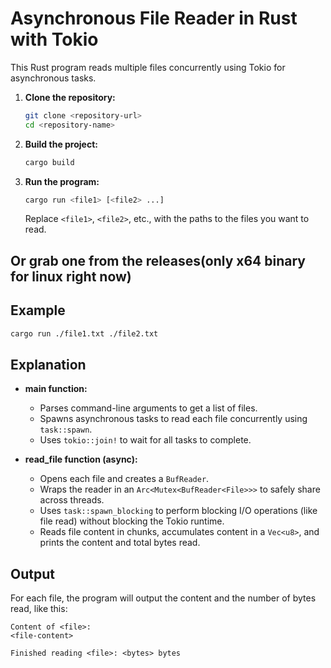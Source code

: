 # Asynchronous File Reader in Rust with Tokio

This Rust program reads multiple files concurrently using Tokio for asynchronous tasks. 

1. **Clone the repository:**

   ```bash
   git clone <repository-url>
   cd <repository-name>
   ```

2. **Build the project:**

   ```bash
   cargo build
   ```

3. **Run the program:**

   ```bash
   cargo run <file1> [<file2> ...]
   ```

   Replace `<file1>`, `<file2>`, etc., with the paths to the files you want to read.

## Or grab one from the releases(only x64 binary for linux right now)

## Example

```bash
cargo run ./file1.txt ./file2.txt
```

## Explanation

- **main function:**
  - Parses command-line arguments to get a list of files.
  - Spawns asynchronous tasks to read each file concurrently using `task::spawn`.
  - Uses `tokio::join!` to wait for all tasks to complete.

- **read_file function (async):**
  - Opens each file and creates a `BufReader`.
  - Wraps the reader in an `Arc<Mutex<BufReader<File>>>` to safely share across threads.
  - Uses `task::spawn_blocking` to perform blocking I/O operations (like file read) without blocking the Tokio runtime.
  - Reads file content in chunks, accumulates content in a `Vec<u8>`, and prints the content and total bytes read.

## Output

For each file, the program will output the content and the number of bytes read, like this:

```
Content of <file>: 
<file-content>

Finished reading <file>: <bytes> bytes
```

